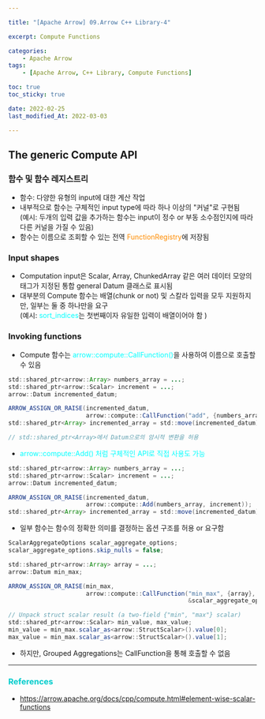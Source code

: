 ```yaml
---

title: "[Apache Arrow] 09.Arrow C++ Library-4" 

excerpt: Compute Functions

categories: 
    - Apache Arrow
tags:
    - [Apache Arrow, C++ Library, Compute Functions]

toc: true
toc_sticky: true

date: 2022-02-25
last_modified_At: 2022-03-03

---
```


## The generic Compute API 

### 함수 및 함수 레지스트리 
- 함수: 다양한 유형의 input에 대한 계산 작업 
- 내부적으로 함수는 구체적인 input type에 따라 하나 이상의 "커널"로 구현됨         
  (예시: 두개의 입력 값을 추가하는 함수는 input이 정수 or 부동 소수점인지에 따라 다른 커널을 가질 수 있음)
- 함수는 이름으로 조회할 수 있는 전역 <span style="color:#FF8C00">FunctionRegistry</span>에 저장됨

### Input shapes 
- Computation input은 Scalar, Array, ChunkedArray 같은 여러 데이터 모양의 태그가 지정된 통합 general Datum 클래스로 표시됨 
- 대부분의 Compute 함수는 배열(chunk or not) 및 스칼라 입력을 모두 지원하지만, 일부는 둘 중 하나만을 요구    
  (예시: <span style="color:	#00FFFF">sort_indices</span>는 첫번째이자 유일한 입력이 배열이어야 함 ) 

### Invoking functions 
- Compute 함수는 <span style="color:	#00FFFF">arrow::compute::CallFunction()</span>을 사용하여 이름으로 호출할 수 있음 

```java
std::shared_ptr<arrow::Array> numbers_array = ...;
std::shared_ptr<arrow::Scalar> increment = ...;
arrow::Datum incremented_datum;

ARROW_ASSIGN_OR_RAISE(incremented_datum,
					  arrow::compute::CallFunction("add", {numbers_array, increment}));
std::shared_ptr<Array> incremented_array = std::move(incremented_datum).make_array();

// std::shared_ptr<Array>에서 Datum으로의 암시적 변환을 허용 
```

- <span style="color:	#00FFFF">arrow::compute::Add() 처럼 구체적인 API로 직접 사용도 가능 

```java
std::shared_ptr<arrow::Array> numbers_array = ...;
std::shared_ptr<arrow::Scalar> increment = ...;
arrow::Datum incremented_datum;

ARROW_ASSIGN_OR_RAISE(incremented_datum,
					  arrow::compute::Add(numbers_array, increment));
std::shared_ptr<Array> incremented_array = std::move(incremented_datum).make_array();
```

- 일부 함수는 함수의 정확한 의미를 결정하는 옵션 구조를 허용 or 요구함 

```java
ScalarAggregateOptions scalar_aggregate_options;
scalar_aggregate_options.skip_nulls = false;

std::shared_ptr<arrow::Array> array = ...;
arrow::Datum min_max;

ARROW_ASSIGN_OR_RAISE(min_max,
					  arrow::compute::CallFunction("min_max", {array},
												   &scalar_aggregate_options));

// Unpack struct scalar result (a two-field {"min", "max"} scalar)
std::shared_ptr<arrow::Scalar> min_value, max_value;
min_value = min_max.scalar_as<arrow::StructScalar>().value[0];
max_value = min_max.scalar_as<arrow::StructScalar>().value[1];
```

- 하지만, Grouped Aggregations는 CallFunction을 통해 호출할 수 없음


***

### <span style="color:#00CCCC">References</span>
- <https://arrow.apache.org/docs/cpp/compute.html#element-wise-scalar-functions>
